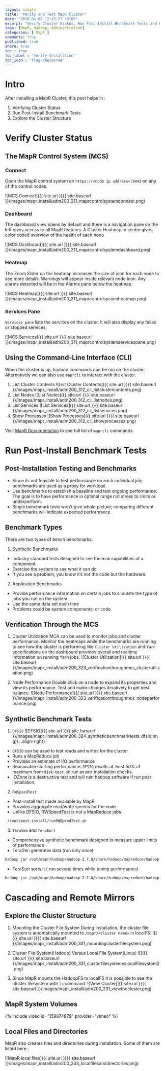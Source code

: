 ```yaml
---
layout: single
title: "Verify and Test MapR Cluster"
date: "2018-04-08 12:19:27 +0100"
excerpt: "Verify Cluster Status, Run Post-Install Benchmark Tests and Explore the Cluster Structure"
tags: [MapR, Hadoop, Administration]
categories: [ MapR ]
comments: true
published: true
share: true
toc : true
toc_label : "Verify Installtion"
toc_icon : "flag-checkered"
---
```

# Intro
After installing a MapR Cluster, this post helps in :
1. Verifying Cluster Status
2. Run Post-Install Benchmark Tests
3. Explore the Cluster Structure

# Verify Cluster Status

## The MapR Control System (MCS)

### Connect
Open the MapR control system on `https://<node ip address>:8443` on any of the control nodes.

![MCS Connect]({{ site.url }}{{ site.baseurl }}/images/mapr_install/adm200_311_maprcontrolsystemconnect.png)

### Dashboard
The dashboard view opens by default and there is a navigation pane on the left gives access to all MapR features. A Cluster Heatmap in centre gives color coded overview of the health of each node

![MCS Dashboard]({{ site.url }}{{ site.baseurl }}/images/mapr_install/adm200_311_maprcontrolsystemdashboard.png)


### Heatmap
The Zoom Slider on the heatmap increases the size of icon for each node to see more details. Warnings will appear inside relevant node icon. Any alarms detected will be in the Alarms pane below the heatmap.

![MCS Heatmap]({{ site.url }}{{ site.baseurl }}/images/mapr_install/adm200_311_maprcontrolsystemheatmap.png)

### Services Pane
`Services pane` lists the services on the cluster. It will also display any failed or stopped services.

![MCS Services]({{ site.url }}{{ site.baseurl }}/images/mapr_install/adm200_311_maprcontrolsystemservicespane.png)


## Using the Command-Line Interface (CLI)
When the cluster is up, hadoop commands can be run on the cluster. Alternatively we can also use `maprcli` to interact with the cluster.

1. List Cluster Contents
![List Cluster Contents]({{ site.url }}{{ site.baseurl }}/images/mapr_install/adm200_312_cli_listclustercontents.png)
2. List Nodes
![List Nodes]({{ site.url }}{{ site.baseurl }}/images/mapr_install/adm200_312_cli_listnodes.png)
3. List Services
![List Services]({{ site.url }}{{ site.baseurl }}/images/mapr_install/adm200_312_cli_listservices.png)
4. Show Processes
![Show Processes]({{ site.url }}{{ site.baseurl }}/images/mapr_install/adm200_312_cli_showprocesses.png)

Visit [MapR Documentation](http://doc.mapr.com/display/MapR/Home) to see full list of `maprcli` commands.

# Run Post-Install Benchmark Tests
## Post-Installation Testing and Benchmarks

* Since its not feasible to test performance on each individual job; benchmarks are used as a proxy for workload.
* Use benchmarks to establish a baseline and test ongoing performance. The goal is to have performance in optimal range not stress to limits or underperform.
* Single benchmark tests won't give whole picture; comparing different benchmarks will indicate expected performance.

## Benchmark Types
There are two types of bench benchmarks.
1. Synthetic Benchmarks
  * Industry standard tests designed to see the max capabilities of a component.
  * Exercise the system to see what it can do
  * If you see a problem, you know it’s not the code but the hardware.
2. Application Benchmarks
  * Provide performance information on certain jobs to simulate the type of jobs you run on the system.
  * Use the same data set each time
  * Problems could be system components, or code  

## Verification Through the MCS
1. Cluster Utilization
MCA can be used to monitor jobs and cluster performance. Monitor the heatmaps while the benchmarks are running to see how the cluster is performing like `Cluster Utilization` and `Yarn` specifications on the dashboard provides overall and realtime information on running Yarn jobs.
![Cluster Utilization]({{ site.url }}{{ site.baseurl }}/images/mapr_install/adm200_323_verificationthroughmcs_clusterutilization.png)

2. Node Performance
Double click on a node to expand its properties and view its performance. Test and make changes iteratively to get best balance.
![Node Performance]({{ site.url }}{{ site.baseurl }}/images/mapr_install/adm200_323_verificationthroughmcs_nodeperformance.png)


## Synthetic Benchmark Tests
1. `DFSIO`
![DFSIO]({{ site.url }}{{ site.baseurl }}/images/mapr_install/adm200_324_syntheticbenchmarktests_dfsio.png){: .align-right}
  * `DFSIO` can be used to test reads and writes for the cluster
  * Runs a MapReduce job
  * Provides an estimate of I/O performance
  * Reasonable starting performance: `DFSIO` results at least _50%_ of maximum from `disk-test.sh` run as pre-installation checks.
  * IOZone is a destructive test and will ruin hadoop software if run post installation.

2. `RWSpeedTest`
  * Post-install test made available by MapR
  * Provides aggregate read/write speeds for the node
  * Unlike DFSIO, RWSpeedTest is not a MapReduce jobs
  ```bash
   /root/post-install/runRWSpeedTest.sh
   ```

3. `TeraGen` and `TeraSort`
  * Comprehensive synthetic benchmark designed to measure upper limits of performance
  * TeraGen generates data (run only once)
  ```bash
  hadoop jar /opt/mapr/hadoop/hadoop-2.7.0/share/hadoop/mapreduce/hadoop-mapreduce-examples-2.7.0-mapr-1506.jar teragen 5000000 /data/teragen-data
  ```
  *  TeraSort sorts it ( run several times while tuning performance)
  ```bash
  hadoop jar /opt/mapr/hadoop/hadoop-2.7.0/share/hadoop/mapreduce/hadoop-mapreduce-examples-2.7.0-mapr-1506.jar terasort /data/teragen-data /data/teragen-output
  ```




# Cascading and Remote Mirrors
## Explore the Cluster Structure

1. Mounting the Cluster File System
​During installation, the cluster file system is automatically mounted to
`/mapr/<cluster name>` in localFS.
![]({{ site.url }}{{ site.baseurl }}/images/mapr_install/adm200_331_mountingclusterfilesystem.png)

2. Cluster File System(Hadoop) Versus Local File System(Linux)
![]({{ site.url }}{{ site.baseurl }}/images/mapr_install/adm200_331_clusterfilesystemvslocalfilesystem2.png)

3. Since MapR mounts the HadoopFS to localFS it is possible to see the cluster filesystem with `ls` command.
![View Cluster]({{ site.url }}{{ site.baseurl }}/images/mapr_install/adm200_331_viewthecluster.png)

## MapR System Volumes

{% include video id="159874879" provider="vimeo" %}

## Local Files and Directories
MapR also creates files and directories during installation. Some of them are listed here :

![MapR local files]({{ site.url }}{{ site.baseurl }}/images/mapr_install/adm200_333_localfilesanddirectories.png)
